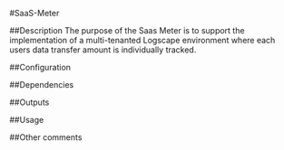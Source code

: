 #SaaS-Meter

##Description
The purpose of the Saas Meter is to support the implementation of a multi-tenanted Logscape environment where each users data transfer amount is individually tracked.

##Configuration

##Dependencies

##Outputs

##Usage

##Other comments